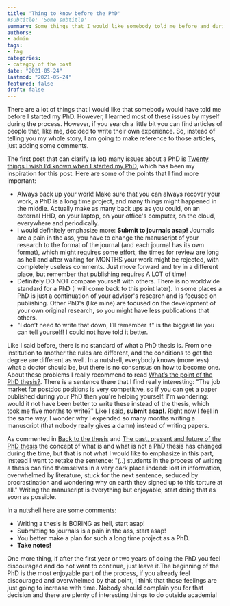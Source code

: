 ```yaml
---
title: 'Thing to know before the PhD'
#subtitle: 'Some subtitle'
summary: Some things that I would like somebody told me before and during my PhD.
authors:
- admin
tags:
- tag
categories:
- categoy of the post
date: "2021-05-24"
lastmod: "2021-05-24"
featured: false
draft: false
---
```


There are a lot of things that I would like that somebody would have told me before I started my PhD. However, I learned most of these issues by myself during the process. However, if you search a little bit you can find articles of people that, like me, decided to write their own experience. So, instead of telling you my whole story, I am going to make reference to those articles, just adding some comments.

The first post that can clarify (a lot) many issues about a PhD is <a href="https://www.nature.com/articles/d41586-018-07332-x">Twenty things I wish I’d known when I started my PhD</a>, which has been my inspiration for this post. Here are some of the points that I find more important:

<ul>
  <li>
    Always back up your work! Make sure that you can always recover your work, a PhD is a long time project, and many things might happened in the middle. Actually make as many back ups as you could, on an external HHD, on your laptop, on your office's computer, on the cloud, everywhere and periodically.
  </li>
  <li>
    I would definitely emphasize more: <b>Submit to journals asap!</b> Journals are a pain in the ass, you have to change the manuscript of your research to the format of the journal (and each journal has its own format), which might requires some effort, the times for review are long as hell and after waiting for MONTHS your work might be rejected, with completely useless comments. Just move forward and try in a different place, but remember that publishing requires A LOT of time!
  </li>
  <li>
    Definitely DO NOT compare yourself with others. There is no worldwide standard for a PhD (I will come back to this point later). In some places a PhD is just a continuation of your advisor's research and is focused on publishing. Other PhD's (like mine) are focused on the development of your own original research, so you might have less publications that others.
  </li>
  <li>
    "I don’t need to write that down, I’ll remember it" is the biggest lie you can tell yourself! I could not have told it better.
  </li>
</ul>

Like I said before, there is no standard of what a PhD thesis is. From one institution to another the rules are different, and the conditions to get the degree are different as well. In a nutshell, everybody knows (more less) what a doctor should be, but there is no consensus on how to become one. About these problems I really recommend to read <a href="https://www.nature.com/news/what-s-the-point-of-the-phd-thesis-1.20203">What’s the point of the PhD thesis?</a>. There is a sentence there that I find really interesting: "The job market for postdoc positions is very competitive, so if you can get a paper published during your PhD then you're helping yourself. I'm wondering: would it not have been better to write these instead of the thesis, which took me five months to write?" Like I said, <b>submit asap!</b>. Right now I feel in the same way, I wonder why I expended so many months writing a manuscript (that nobody really gives a damn) instead of writing papers.

As commented in <a href="https://www.nature.com/news/back-to-the-thesis-1.20202">Back to the thesis</a> and <a href="https://www.nature.com/news/the-past-present-and-future-of-the-phd-thesis-1.20207">The past, present and future of the PhD thesis</a> the concept of what is and what is not a PhD thesis has changed during the time, but that is not what I would like to emphasize in this part, instead I want to retake the sentence: "(..) students in the process of writing a thesis can find themselves in a very dark place indeed: lost in information, overwhelmed by literature, stuck for the next sentence, seduced by procrastination and wondering why on earth they signed up to this torture at all." Writing the manuscript is everything but enjoyable, start doing that as soon as possible.

In a nutshell here are some comments:

<ul>
  <li>
    Writing a thesis is BORING as hell, start asap!
  </li>
  <li>
    Submitting to journals is a pain in the ass, start asap!
  </li>
  <li>
    You better make a plan for such a long time project as a PhD.
  </li>
  <li>
    <b> Take notes! </b>
  </li>
</ul>

One more thing, if after the first year or two years of doing the PhD you feel discouraged and do not want to continue, just leave it.The beginning of the PhD is the most enjoyable part of the process, if you already feel discouraged and overwhelmed by that point, I think that those feelings are just going to increase with time. Nobody should complain you for that decision and there are plenty of interesting things to do outside academia!
